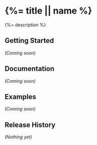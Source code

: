 # {%= title || name %}

{%= description %}

## Getting Started
_(Coming soon)_

## Documentation
_(Coming soon)_

## Examples
_(Coming soon)_

## Release History
_(Nothing yet)_